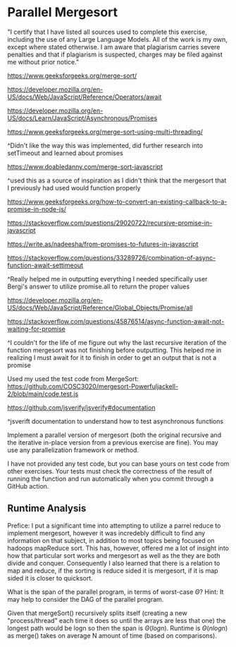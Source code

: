 # Parallel Mergesort

"I certify that I have listed all sources used to complete this exercise, including the use of any Large Language Models. All of the work is my own, except where stated otherwise. I am aware that plagiarism carries severe penalties and that if plagiarism is suspected, charges may be filed against me without prior notice." 

https://www.geeksforgeeks.org/merge-sort/

https://developer.mozilla.org/en-US/docs/Web/JavaScript/Reference/Operators/await

https://developer.mozilla.org/en-US/docs/Learn/JavaScript/Asynchronous/Promises

https://www.geeksforgeeks.org/merge-sort-using-multi-threading/

^Didn't like the way this was implemented, did further research into setTimeout and learned about promises

https://www.doabledanny.com/merge-sort-javascript

^used this as a source of inspiration as I didn't think that the mergesort that I previously had used would function properly

https://www.geeksforgeeks.org/how-to-convert-an-existing-callback-to-a-promise-in-node-js/

https://stackoverflow.com/questions/29020722/recursive-promise-in-javascript

https://write.as/nadeesha/from-promises-to-futures-in-javascript

https://stackoverflow.com/questions/33289726/combination-of-async-function-await-settimeout

^Really helped me in outputting everything I needed specifically user Bergi's answer to utilize promise.all to return the proper values

https://developer.mozilla.org/en-US/docs/Web/JavaScript/Reference/Global_Objects/Promise/all

https://stackoverflow.com/questions/45876514/async-function-await-not-waiting-for-promise

^I couldn't for the life of me figure out why the last recursive iteration of the function mergesort was not finishing before outputting. This helped me in realizing I must await for it to finish in order to get an output that is not a promise

Used my used the test code from MergeSort: https://github.com/COSC3020/mergesort-Powerfuljackell-2/blob/main/code.test.js

https://github.com/jsverify/jsverify#documentation

^jsverift documentation to understand how to test asynchronous functions

Implement a parallel version of mergesort (both the original recursive and the
iterative in-place version from a previous exercise are fine). You may use any
parallelization framework or method.

I have not provided any test code, but you can base yours on test code from
other exercises. Your tests must check the correctness of the result of running
the function and run automatically when you commit through a GitHub action.

## Runtime Analysis

Prefice: I put a significant time into attempting to utilize a parrel reduce to implement mergesort, however it was incredebly difficult to find any information on that subject, in addition to most topics being focused on hadoops mapReduce sort. This has, however, offered me a lot of insight into how that particular sort works and mergesort as well as the they are both divide and conquer. Consequently I also learned that there is a relation to map and reduce, if the sorting is reduce sided it is mergesort, if it is map sided it is closer to quicksort.

What is the span of the parallel program, in terms of worst-case $\Theta$? Hint:
It may help to consider the DAG of the parallel program.

Given that mergeSort() recursively splits itself (creating a new "process/thread" each time it does so until the arrays are less that one) the longest path would be logn so then the span is $\Theta(logn)$. 
Runtime is $\Theta(nlogn)$ as merge() takes on average N amount of time (based on comparisons).
